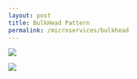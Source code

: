 ```yaml
---
layout: post
title: BulkHead Pattern
permalink: /microservices/bulkhead
---
```


![]({{site.cdn}}/webservices/microservices/bulkhead-pattern.png)

![]({{site.cdn}}/webservices/microservices/bulkhead-properties.png)
